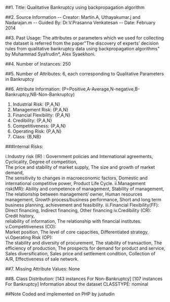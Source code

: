 ##1. Title: Qualitative Bankruptcy using backpropagation algorithm

##2. Source Information
-- Creator:  Martin.A, Uthayakumar.j and Nadarajan.m
-- Guided By: Dr.V.Prasanna Venkatesan
-- Date:      February 2014

##3. Past Usage:
The attributes or parameters which we used for collecting the dataset is referred from the paper"The discovery of experts’ 
decision rules from qualitative bankruptcy data using backpropagation algorithms" by Muhammad Syafrudin*, Alex Syaekhoni.
 
##4. Number of Instances: 250 

##5. Number of Attributes: 6, each corresponding to Qualitative Parameters in Bankruptcy
 
##6. Attribute Information: (P=Positive,A-Average,N-negative,B-Bankruptcy,NB-Non-Bankruptcy)

1. Industrial Risk: {P,A,N}
2. Management Risk: {P,A,N}
3. Financial Flexibility: {P,A,N}
4. Credibility: {P,A,N}
5. Competitiveness: {P,A,N}
6. Operating Risk: {P,A,N}
7. Class: {B,NB}

###Internal Risks:

i.Industry risk (IR) : 
	Government policies and International agreements, 
	Cyclicality, 
	Degree of competition,				
	The price and stability of market supply,
	The size and growth of market demand,	
	The sensitivity to changes in macroeconomic factors,
	Domestic and international competitive power, 
	Product Life Cycle.
ii.Management risk(MR): 
	Ability and competence of management, 
	Stability of management,
	The relationship between management/ owner, 
	Human resources management, 
	Growth process/business performance, 
	Short and long term business planning, 
	achievement and feasibility. 
iii.Financial Flexibility(FF): 
	Direct financing, 
	Indirect financing, 
	Other financing 
iv.Credibility (CR):  
	Credit history,  
	reliability of information, 
	The relationship with financial institutes.
v.Competitiveness (CO):  
	Market position, 
	The level of core capacities, 
	Differentiated strategy, 
vi.Operating Risk (OP):  
	The stability and diversity of procurement, 
	The stability of transaction, 
	The efficiency of production, 
	The prospects for demand for product and service, 
	Sales diversification,
	Sales price and settlement condition, 
	Collection of A/R,
	Effectiveness of sale network.
 
##7. Missing Attribute Values: None
 
##8. Class Distribution: 
[143 instances For Non-Bankruptcy] [107 instances For Bankruptcy]
Information about the dataset
CLASSTYPE: nominal

##Note
Coded and implemented on PHP by justudin
